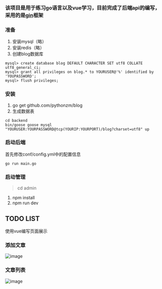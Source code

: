 ### 该项目是用于练习go语言以及vue学习，目前完成了后端api的编写，采用的是[gin](https://github.com/gin-gonic/gin)框架

### 准备
  1. 安装mysql（略）
  2. 安装redis（略）
  3. 创建blog数据库
  
  ```
  mysql> create database blog DEFAULT CHARACTER SET utf8 COLLATE utf8_general_ci;
  mysql> grant all privileges on blog.* to YOURUSER@'%' identified by 'YOUPASSWORD';
  mysql> flush privileges;
  ```
  
### 安装
  1. go get github.com/pythonzm/blog
  2. 生成数据表
  
  ```
  cd backend
  bin/goose goose mysql "YOURUSER:YOURPASSWORD@tcp(YOURIP:YOURPORT)/blog?charset=utf8" up
  ```
   
### 启动后端
首先修改conf/config.yml中的配置信息

`go run main.go`
  
### 启动管理
  > cd admin
  1. npm install
  2. npm run dev
## TODO LIST
  使用vue编写页面展示

### 添加文章
![image](https://github.com/pythonzm/blog/blob/master/screenshots/add_article.png)

### 文章列表
![image](https://github.com/pythonzm/blog/blob/master/screenshots/article_list.png)
